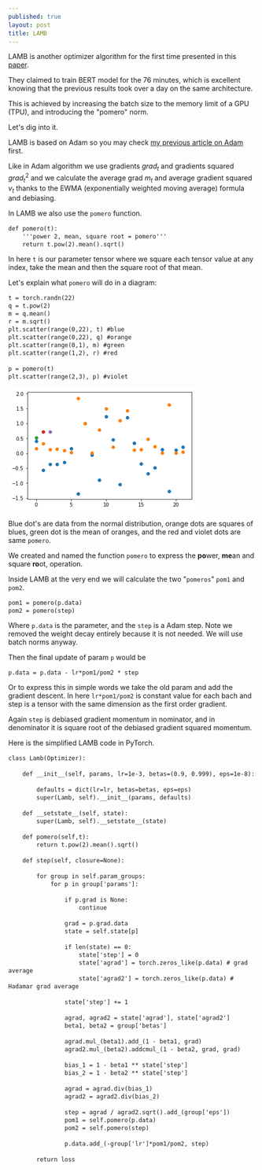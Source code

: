 ```yaml
---
published: true
layout: post
title: LAMB
---
```


LAMB is another optimizer algorithm for the first time presented in this [paper](https://arxiv.org/abs/1904.00962).

They claimed to train BERT model for the 76 minutes, which is excellent knowing that the previous results took over a day on the same architecture.

This is achieved by increasing the batch size to the memory limit of a GPU (TPU), and introducing the "pomero" norm.

Let's dig into it.

LAMB is based on Adam so you may check [my previous article on Adam](https://dejanbatanjac.github.io/2019/08/29/Adam-and-Adaam.html) first.

Like in Adam algorithm we use gradients $grad_t$ and gradients squared $grad_t^2$ and we calculate the average grad $m_t$ and average gradient squared $v_t$ thanks to the EWMA (exponentially weighted moving average) formula and debiasing.

In LAMB we also use the `pomero` function.

    def pomero(t):
        '''power 2, mean, square root = pomero'''
        return t.pow(2).mean().sqrt()

In here `t` is our parameter tensor where we square each tensor value at any index, take the mean and then the square root of that mean.

Let's explain what `pomero` will do in a diagram:

    t = torch.randn(22)
    q = t.pow(2)
    m = q.mean()
    r = m.sqrt()
    plt.scatter(range(0,22), t) #blue
    plt.scatter(range(0,22), q) #orange
    plt.scatter(range(0,1), m) #green
    plt.scatter(range(1,2), r) #red

    p = pomero(t)
    plt.scatter(range(2,3), p) #violet

![IMG](/images/lamb1.png)

Blue dot's are data from the normal distribution, orange dots are squares of blues, green dot is the mean of oranges, and the red and violet dots are same `pomero`.

We created and named the function `pomero` to express the **po**wer, **me**an and square **ro**ot, operation.

Inside LAMB at the very end we will calculate the two "`pomeros`" `pom1` and `pom2`.

    pom1 = pomero(p.data)
    pom2 = pomero(step)

Where `p.data` is the parameter, and the `step` is a Adam step. Note we removed the weight decay entirely because it is not needed. We will use batch norms anyway.

Then the final update of param `p` would be 

    p.data = p.data - lr*pom1/pom2 * step

Or to express this in simple words we take the old param and add the gradient descent. In here `lr*pom1/pom2` is constant value for each bach and step is a tensor with the same dimension as the first order gradient.

Again `step` is debiased gradient momentum in nominator, and in denominator it is square root of the debiased gradient squared momentum.

Here is the simplified LAMB code in PyTorch.

    class Lamb(Optimizer):

        def __init__(self, params, lr=1e-3, betas=(0.9, 0.999), eps=1e-8):
            
            defaults = dict(lr=lr, betas=betas, eps=eps)
            super(Lamb, self).__init__(params, defaults)

        def __setstate__(self, state):
            super(Lamb, self).__setstate__(state)

        def pomero(self,t):        
            return t.pow(2).mean().sqrt()
        
        def step(self, closure=None):        
            
            for group in self.param_groups:
                for p in group['params']:
                    
                    if p.grad is None:
                        continue  
                        
                    grad = p.grad.data                
                    state = self.state[p] 
                    
                    if len(state) == 0:
                        state['step'] = 0                    
                        state['agrad'] = torch.zeros_like(p.data) # grad average                
                        state['agrad2'] = torch.zeros_like(p.data) # Hadamar grad average
                        
                    state['step'] += 1
                    
                    agrad, agrad2 = state['agrad'], state['agrad2'] 
                    beta1, beta2 = group['betas']
                    
                    agrad.mul_(beta1).add_(1 - beta1, grad)
                    agrad2.mul_(beta2).addcmul_(1 - beta2, grad, grad) 

                    bias_1 = 1 - beta1 ** state['step']
                    bias_2 = 1 - beta2 ** state['step'] 
                    
                    agrad = agrad.div(bias_1)
                    agrad2 = agrad2.div(bias_2)
                    
                    step = agrad / agrad2.sqrt().add_(group['eps'])
                    pom1 = self.pomero(p.data)
                    pom2 = self.pomero(step)
                
                    p.data.add_(-group['lr']*pom1/pom2, step)

            return loss




















